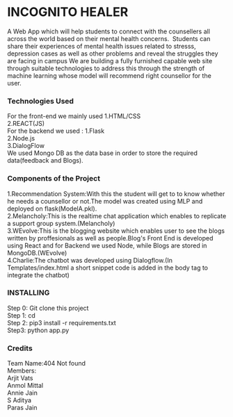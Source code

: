 # INCOGNITO HEALER
A Web App which will help students to connect with the counsellers all across the world based on their mental health concerns. 
Students can share their experiences of mental health issues related to stresss, depression cases as well as other problems and reveal the struggles they are facing in campus
We are building a fully furnished capable web site through suitable technologies to address this through the strength of machine learning whose model will recommend right counsellor for the user.
### Technologies Used
For the front-end we mainly used 
1.HTML/CSS<br>
2.REACT(JS)<br>
For the backend we used :
1.Flask<br>
2.Node.js<br>
3.DialogFlow<br>
We used Mongo DB as the data base in order to store the required data(feedback and Blogs).
### Components of the Project
1.Recommendation System:With this the student will get to to know whether he needs a counsellor or not.The model was created using MLP and deployed on flask(ModelA.pkl).<br>
2.Melancholy:This is the realtime chat application which enables to replicate a support group system.(Melancholy)<br>
3.WEvolve:This is the blogging website which enables user to see the blogs written by proffesionals as well as people.Blog's Front End is developed using React and for Backend we used Node, while Blogs are stored in MongoDB.(WEvolve)<br>
4.Charlie:The chatbot was developed using Dialogflow.(In Templates/index.html a short snippet code is added in the body tag to integrate the chatbot)<br>
### INSTALLING
Step 0: Git clone this project<br>
Step 1: cd <local-repository-folder> <br>
Step 2: pip3 install -r requirements.txt<br>
Step3: python app.py<br>
### Credits
Team Name:404 Not found<br>
Members:<br>
Arjit Vats<br>
Anmol Mittal<br>
Annie Jain<br>
S Aditya<br>
Paras Jain<br>
